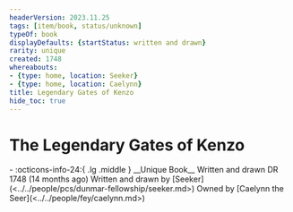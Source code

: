 ```yaml
---
headerVersion: 2023.11.25
tags: [item/book, status/unknown]
typeOf: book
displayDefaults: {startStatus: written and drawn}
rarity: unique
created: 1748
whereabouts:
- {type: home, location: Seeker}
- {type: home, location: Caelynn}
title: Legendary Gates of Kenzo
hide_toc: true
---
```


# The Legendary Gates of Kenzo
<div class="grid cards ext-narrow-margin ext-one-column" markdown>
- :octicons-info-24:{ .lg .middle } __Unique Book__  
   Written and drawn DR 1748 (14 months ago)  
   Written and drawn by [Seeker](<../../people/pcs/dunmar-fellowship/seeker.md>)  
   Owned by [Caelynn the Seer](<../../people/fey/caelynn.md>)  
</div>



